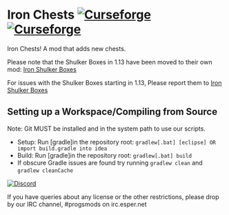 Iron Chests [![Curseforge](http://cf.way2muchnoise.eu/full_iron-chests_downloads.svg)](https://minecraft.curseforge.com/projects/iron-chests) [![Curseforge](http://cf.way2muchnoise.eu/versions/For%20MC_iron-chests_all.svg)](https://minecraft.curseforge.com/projects/iron-chests)
===========

Iron Chests! A mod that adds new chests.

Please note that the Shulker Boxes in 1.13 have been moved to their own mod: [Iron Shulker Boxes](https://minecraft.curseforge.com/projects/iron-shulker-boxes)

For issues with the Shulker Boxes starting in 1.13, Please report them to [Iron Shulker Boxes](https://github.com/progwml6/ironshulkerboxes)

## Setting up a Workspace/Compiling from Source
Note: Git MUST be installed and in the system path to use our scripts.
* Setup: Run [gradle]in the repository root: `gradlew[.bat] [eclipse] OR import build.gradle into idea`
* Build: Run [gradle]in the repository root: `gradlew[.bat] build`
* If obscure Gradle issues are found try running `gradlew clean` and `gradlew cleanCache`

[![Discord](https://img.shields.io/discord/102860784329052160.svg?style=for-the-badge)](https://discord.gg/njGrvuh)

If you have queries about any license or the other restrictions, please drop by our IRC channel, #progsmods on irc.esper.net
